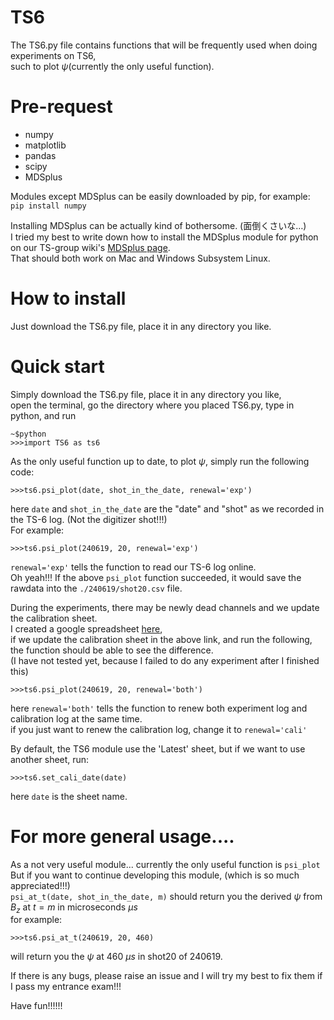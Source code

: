 # TS6
The TS6.py file contains functions that will be frequently used when doing experiments on TS6,   
such to plot $\psi$(currently the only useful function).   

# Pre-request
* numpy
* matplotlib
* pandas
* scipy
* MDSplus
  
Modules except MDSplus can be easily downloaded by pip, for example: ```pip install numpy```  

Installing MDSplus can be actually kind of bothersome. (面倒くさいな…)  
I tried my best to write down how to install the MDSplus module for python on our TS-group wiki's [MDSplus page](http://tanuki.t.u-tokyo.ac.jp/wiki/index.php/MDSplus).  
That should both work on Mac and Windows Subsystem Linux.

# How to install
Just download the TS6.py file, place it in any directory you like.

# Quick start
Simply download the TS6.py file, place it in any directory you like,    
open the terminal, go the directory where you placed TS6.py, type in python, and run 
```
~$python
>>>import TS6 as ts6
```   
As the only useful function up to date, to plot $\psi$, simply run the following code:
```
>>>ts6.psi_plot(date, shot_in_the_date, renewal='exp')
```

here ```date``` and ```shot_in_the_date``` are the "date" and "shot" as we recorded in the TS-6 log. (Not the digitizer shot!!!)   
For example:
```
>>>ts6.psi_plot(240619, 20, renewal='exp')
```
```renewal='exp'``` tells the function to read our TS-6 log online.   
Oh yeah!!! If the above ```psi_plot``` function succeeded, it would save the rawdata into the ```./240619/shot20.csv``` file.

During the experiments, there may be newly dead channels and we update the calibration sheet.   
I created a google spreadsheet [here](https://docs.google.com/spreadsheets/d/1izM2mY1kjGAxIqMIXwhyzw1iuuMF3k5VXFJqi9Sy2U4/edit?pli=1&gid=1603179474#gid=1603179474),    
if we update the calibration sheet in the above link, and run the following, the function should be able to see the difference.   
(I have not tested yet, because I failed to do any experiment after I finished this)   
```
>>>ts6.psi_plot(240619, 20, renewal='both') 
```
here ```renewal='both'``` tells the function to renew both experiment log and calibration log at the same time.    
if you just want to renew the calibration log, change it to ```renewal='cali'```


By default, the TS6 module use the 'Latest' sheet, but if we want to use another sheet, run:
```
>>>ts6.set_cali_date(date)
```
here  ```date``` is the sheet name.


# For more general usage....
As a not very useful module... currently the only useful function is ```psi_plot```    
But if you want to continue developing this module, (which is so much appreciated!!!)    
```psi_at_t(date, shot_in_the_date, m)``` should return you the derived $\psi$ from $B_z$ at $t=m$ in microseconds $\mu s$    
for example:
```
>>>ts6.psi_at_t(240619, 20, 460)
```
will return you the $\psi$ at 460 $\mu s$ in shot20 of 240619.

If there is any bugs, please raise an issue and I will try my best to fix them if I pass my entrance exam!!!

Have fun!!!!!!
